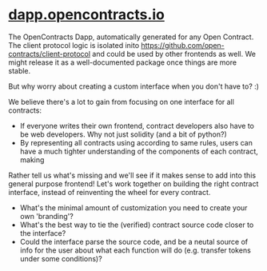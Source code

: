 # [dapp.opencontracts.io](https://dapp.opencontracts.io)

The OpenContracts Dapp, automatically generated for any Open Contract.
The client protocol logic is isolated inito https://github.com/open-contracts/client-protocol and could be used by other frontends as well. We might release it as a well-documented package once things are more stable. 

But why worry about creating a custom interface when you don't have to? :) 

We believe there's a lot to gain from focusing on one interface for all contracts:
- If everyone writes their own frontend, contract developers also have to be web developers. Why not just solidity (and a bit of python?)
- By representing all contracts using according to same rules, users can have a much tighter understanding of the components of each contract, making 

Rather tell us what's missing and we'll see if it makes sense to add into this general purpose frontend! Let's work together on building the right contract interface, instead of reinventing the wheel for every contract.
- What's the minimal amount of customization you need to create your own 'branding'?
- What's the best way to tie the (verified) contract source code closer to the interface?
- Could the interface parse the source code, and be a neutal source of info for the user about what each function will do (e.g. transfer tokens under some conditions)?
